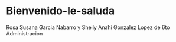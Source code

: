 # Bienvenido-le-saluda
Rosa Susana Garcia Nabarro y Sheily Anahi Gonzalez Lopez de 6to Administracion
